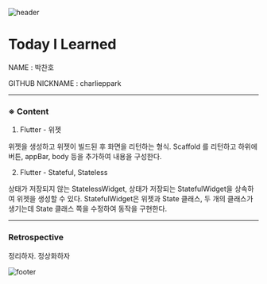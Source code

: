 ![header](https://capsule-render.vercel.app/api?type=soft&color=084B8A&height=20&section=header)
# Today I Learned

NAME : 박찬호

GITHUB NICKNAME : charlieppark

---

### ※ Content

1. Flutter - 위젯

위젯을 생성하고 위젯이 빌드된 후 화면을 리턴하는 형식. Scaffold 를 리턴하고 하위에 버튼, appBar, body 등을 추가하여 내용을 구성한다. 

2. Flutter - Stateful, Stateless

상태가 저장되지 않는 StatelessWidget, 상태가 저장되는 StatefulWidget을 상속하여 위젯을 생성할 수 있다. StatefulWidget은 위젯과 State 클래스, 두 개의 클래스가 생기는데 State 클래스 쪽을 수정하여 동작을 구현한다.

---

### Retrospective

정리하자. 정상화하자

![footer](https://capsule-render.vercel.app/api?type=soft&color=084B8A&height=20&section=footer)
